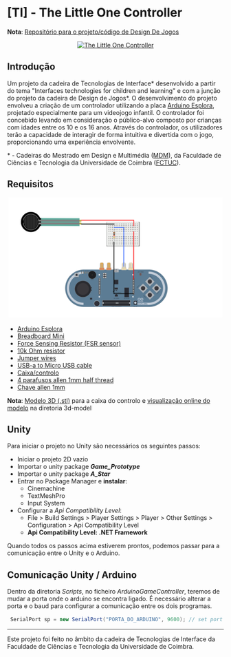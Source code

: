 # [TI] - The Little One Controller
**Nota**: [Repositório para o projeto/código de Design De Jogos](https://github.com/ze-antunes/The_Little_One_Game)

<div align="center">
  <a href="https://youtube.com/shorts/4bLhB_w3Ywo?feature=share" target="_blank">
    <img src="media/the_lttl_one.gif" alt="The Little One Controller" height="200" />
  </a>
</div>

## Introdução

Um projeto da cadeira de Tecnologias de Interface* desenvolvido a partir do tema "Interfaces technologies for children and learning" e com a junção do projeto da cadeira de Design de Jogos*. O desenvolvimento do projeto envolveu a criação de um controlador utilizando a placa [Arduino Esplora](https://docs.arduino.cc/retired/boards/arduino-esplora), projetado especialmente para um videojogo infantil. O controlador foi concebido levando em consideração o público-alvo composto por crianças com idades entre os 10 e os 16 anos. Através do controlador, os utilizadores terão a capacidade de interagir de forma intuitiva e divertida com o jogo, proporcionando uma experiência envolvente.

\* - Cadeiras do Mestrado em Design e Multimédia ([MDM](https://www.dei.uc.pt/mdm/)), da Faculdade de Ciências e Tecnologia da Universidade de Coimbra ([FCTUC](https://www.uc.pt/fctuc/)).

## Requisitos

<div align="center">
    <img src="media/Esplora_FSR_Circuit.png" alt="Arduino_Esplora_Circuit" height="280" />
</div>

  * [Arduino Esplora](https://docs.arduino.cc/retired/boards/arduino-esplora)
  * [Breadboard Mini](https://www.amazon.com/mini-breadboard/s?k=mini+breadboard)
  * [Force Sensing Resistor (FSR sensor)](https://www.interlinkelectronics.com/force-sensing-resistor)
  * [10k Ohm resistor](https://www.amazon.com/10k-ohm-resistor/s?k=10k+ohm+resistor)
  * [Jumper wires](https://www.amazon.com/s?k=jumper+wires&sprefix=jumper%2Caps%2C183&ref=nb_sb_ss_ts-doa-p_1_6)
  * [USB-a to Micro USB cable](https://www.amazon.com/s?k=usb-a+to+micro+usb+cable&crid=1E7BGJ2U86M4I&sprefix=usb-a+to+micro+usb+cable%2Caps%2C364&ref=nb_sb_noss_1)
  * [Caixa/controlo](media/Blender_Prototype.png)
  * [4 parafusos allen 1mm half thread](https://l1nk.dev/IaiaX)
  * [Chave allen 1mm](https://www.amazon.com/1mm-allen-key/s?k=1mm+allen+key)

  **Nota**: [Modelo 3D (.stl)](3d_model/SolidWorks_Prototype_1.2.STL) para a caixa do controlo e [visualização online do modelo](https://cad.onshape.com/documents/36c6d5a5140d60a3c5676978/w/fa827a56d7e2ac818d680493/e/13c9c3b3afb0392e5b8b25fd?renderMode=0&uiState=647612a4b04a9a3714ebb083) na diretoria 3d-model
  
## Unity



Para iniciar o projeto no Unity são necessários os seguintes passos:

- Iniciar o projeto 2D vazio
- Importar o unity package **_Game_Prototype_**
- Importar o unity package **_A_Star_**
- Entrar no Package Manager e **instalar**:
  - Cinemachine
  - TextMeshPro
  - Input System
- Configurar a _Api Compatibility Level_:
  - File > Build Settings > Player Settings > Player > Other Settings > Configuration > Api Compatibility Level
  - **Api Compatibility Level: .NET Framework**

Quando todos os passos acima estiverem prontos, podemos passar para a comunicação entre o Unity e o Arduino.



## Comunicação Unity / Arduino

Dentro da diretoria _Scripts_, no ficheiro _ArduinoGameController_, teremos de mudar a porta onde o arduino se encontra ligado. É necessário alterar a porta e o baud para configurar a comunicação entre os dois programas.

```cs
 SerialPort sp = new SerialPort("PORTA_DO_ARDUINO", 9600); // set port of your arduino connected to computer (porta, baud)

```

---
Este projeto foi feito no âmbito da cadeira de Tecnologias de Interface da Faculdade de Ciências e Tecnologia da Universidade de Coimbra.
